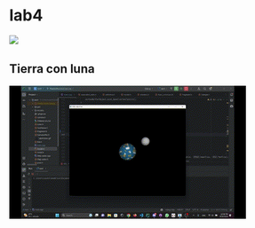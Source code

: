 # lab4

![](https://github.com/angelcast2002/lab4/blob/master/lab4Video.gif)

## Tierra con luna

![](https://github.com/angelcast2002/lab4/blob/master/TierraConLuna.gif)
